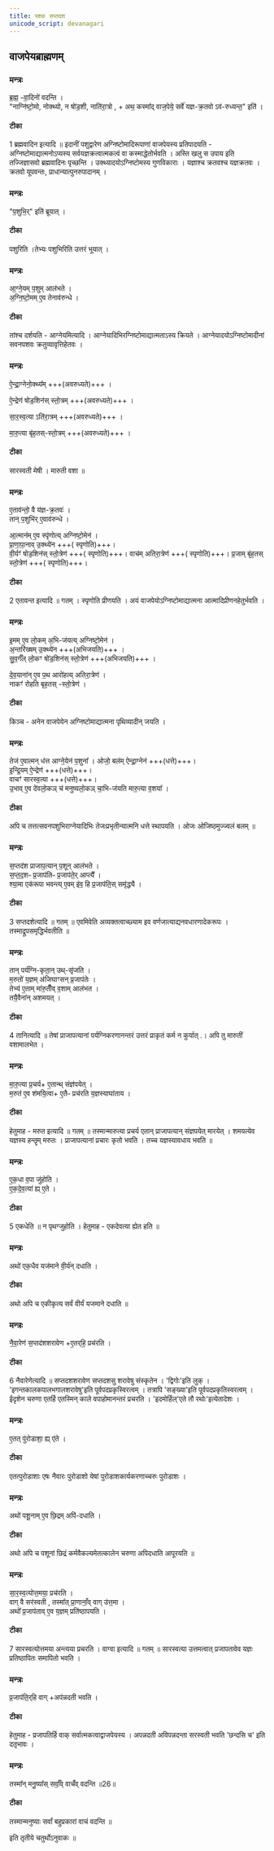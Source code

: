 ```yaml
---
title: पशवः सप्तदश
unicode_script: devanagari
---
```

## वाजपेयब्राह्मणम्  
### मन्त्रः
ब्र॒ह्म॒ -वा॒दिनो॑ वदन्ति ।  
"नाग्नि॑ष्टो॒मो, नोक्थ्यो, न षो॑ड॒शी, नाति॑रा॒त्रो , + अथ॒ कस्मा᳚द् वाज॒पेये॒ सर्वे॑ यज्ञ-क्र॒तवो ऽव॑-रुध्यन्त॒" इति॑ ।  

####  टीका
1 ब्रह्मवादिन इत्यादि ॥ इदानीं पशुद्वारेण अग्निष्टोमादिरूपाणां वाजपेयस्य प्रतिपादयति - अग्निष्टोमाद्यात्मनोऽप्यस्य सर्वयज्ञक्रत्वात्मकत्वं वा कस्माद्धेतोर्भवति । अस्ति खलु स उपाय इति तज्जिज्ञासवो ब्रह्मवादिनः पृच्छन्ति । उक्थ्यादयोऽग्निष्टोमस्य गुणविकाराः । यज्ञाश्च क्रतवश्च यज्ञक्रतवः । क्रतवो यूपवन्तः, प्राधान्यात्पुनरुपादानम् ।
### मन्त्रः

"प॒शुभि॒र्" इति॑ ब्रूयात् ।  
####  टीका
पशुरिति ।तेभ्यः पशुभिरिति उत्तरं भूयात् ।
### मन्त्रः
आ॒ग्ने॒यम् प॒शुम् आल॑भते ।  
अ॒ग्नि॒ष्टो॒मम् ए॒व तेनाव॑रुन्धे ।

####  टीका
तांश्च दर्शयति - आग्नेयमित्यादि । आग्नेयादिभिरग्निष्टोमाद्यात्मताऽस्य क्रियते । आग्नेयादयोऽग्निष्टोमादीनां सवनपशवः क्रतुव्यावृत्तिहेतवः ।
### मन्त्रः
ऐ॒न्द्रा॒ग्नेनो॒क्थ्य᳚म् +++(अवरुध्यते)+++ ।  

ऐ॒न्द्रेण॑ षोड॒शिन॑स् स्तो॒त्रम् +++(अवरुध्यते)+++ ।   

सा॒र॒स्व॒त्या ऽति॑रा॒त्रम् +++(अवरुध्यते)+++ ।

मा॒रु॒त्या बृ॑ह॒तस्-स्तो॒त्रम् +++(अवरुध्यते)+++ ।   

####  टीका
सारस्वती मेषी । मारुती वशा ॥
### मन्त्रः
ए॒ताव॑न्तो॒ वै य॑ज्ञ-क्र॒तवः॑ ।  
तान् प॒शुभि॑र्  ए॒वाव॑रुन्धे ।  

आ॒त्मान॑म् ए॒व स्पृ॑णोत्य् अग्निष्टो॒मेन॑ ।  
प्रा॒णा॒पा॒नाव् उ॒क्थ्ये॑न  +++( स्पृणोति)+++।  
वी॒र्यꣳ॑ षोड॒शिन॑स् स्तो॒त्रेण॑ +++( स्पृणोति)+++।
वाच॑म् अतिरा॒त्रेण॑ +++( स्पृणोति)+++।
प्र॒जाम् बृ॑ह॒तस् स्तो॒त्रेण॑ +++( स्पृणोति)+++।

####  टीका

2 एतावन्त इत्यादि ॥ गतम् । स्पृणोति प्रीणयति । अयं वाजपेयोऽग्निष्टोमाद्यात्मना आत्मादिप्रीणनहेतुर्भवति ।
### मन्त्रः
इ॒मम् ए॒व लो॒कम् अ॒भि-ज॑यत्य् अग्निष्टो॒मेन॑ ।  
अ॒न्तरि॑ख्षम् उ॒क्थ्ये॑न +++(अभिजयति)+++ ।  
सु॒व॒र्गँल् लो॒कꣳ षो॑ड॒शिन॑स् स्तो॒त्रेण॑ +++(अभिजयति)+++ ।   

दे॒व॒याना॑न् ए॒व प॒थ आरो॑हत्य् अतिरा॒त्रेण॑ ।  
नाकꣳ॑ रोहति बृह॒तस् -स्तो॒त्रेण॑ ।  

####  टीका
किञ्च - अनेन वाजपेयेन अग्निष्टोमाद्यात्मना पृथिव्यादीन् जयति ।

### मन्त्रः
तेज॑ ए॒वात्मन् ध॑त्त आग्ने॒येन॑ प॒शुना᳚ ।
ओजो॒ बल॑म् ऐन्द्रा॒ग्नेन॑ +++(धत्ते)+++।  
इ॒न्द्रि॒यम् ऐ॒न्द्रेण॑ +++(धत्ते)+++।    
वाचꣳ॑ सारस्व॒त्या +++(धत्ते)+++।    
उ॒भाव् ए॒व दे॑वलो॒कञ् च॑ मनुष्यलो॒कञ् चा॒भि-ज॑यति मारु॒त्या व॒शया᳚ ।  
####  टीका
अपि च तत्तत्सवनपशुभिराग्नेयादिभिः तेजःप्रभृतीन्यात्मनि धत्ते स्थापयति । ओजः ओजिष्ठमुज्ज्वलं बलम् ॥
### मन्त्रः

स॒प्तद॑श प्राजाप॒त्यान् प॒शून् आल॑भते ।  
स॒प्त॒द॒शᳶ प्र॒जाप॑तिᳶ प्र॒जाप॑ते॒र् आप्त्यै᳚ ।  
श्या॒मा एक॑रूपा भवन्त्य् ए॒वम् इ॑व॒ हि प्र॒जाप॑ति॒स् समृ॑द्ध्यै ।  

####  टीका

3 सप्तदशेत्यादि ॥ गतम् ॥ एवमिवेति अव्यक्तत्वाच्छ्याम इव वर्णजात्याद्यनवधारणादेकरूपः । तस्माद्रूपसमृद्धिर्भवतीति ॥
### मन्त्रः
तान् पर्य॑ग्नि-कृता॒न् उथ्-सृ॑जति ।  
म॒रुतो॑ य॒ज्ञम् अ॑जिघाꣳसन् प्र॒जाप॑तेः ।  
तेभ्य॑ ए॒ताम् मा॑रु॒तीँव् व॒शाम् आल॑भत ।  
तयै॒वैना॑न् अशमयत् ।  

####  टीका

4 तानित्यादि ॥ तेषां प्राजापत्यानां पर्यग्निकरणानन्तरं उत्तरं प्राकृतं कर्म न कुर्यात् .। अपि तु मारुतीं वशामालभेत ।
### मन्त्रः

मा॒रु॒त्या प्र॒चर्य+ ए॒तान्थ् संज्ञ॑पयेत् ।  
म॒रुत॑ ए॒व श॑मयि॒त्वा+ ए॒तैᳶ प्रच॑रति य॒ज्ञस्याघा॑ताय ।  
####  टीका
हेतुमाह - मरुत इत्यादि ॥ गतम् ॥ तस्मान्मारुत्या प्रचर्य एतान् प्राजापत्यान् संज्ञपयेत् मारयेत् । शमयत्येव यज्ञस्य हन्तॄम् मरुतः । प्राजापत्यानां प्रचारः कृतो भवति । तच्च यज्ञस्यावधाय भवति ॥
### मन्त्रः
ए॒क॒धा व॒पा जु॑होति ।  
ए॒क॒दे॒व॒त्या॑ ह्य् ए॒ते ।  
####  टीका

5 एकधेति ॥ न पृथग्जुहोति । हेतुमाह - एकदेवत्या ह्येत हति ॥
### मन्त्रः
अथो॑ एक॒धैव यज॑माने वी॒र्य॑न् दधाति ।  
####  टीका
अथो अपि च एकीकृत्य सर्वं वीर्यं यजमाने दधाति ॥
### मन्त्रः

नै॒वा॒रेण॑ स॒प्तद॑शशरावेण +ए॒तर्‌हि॒ प्रच॑रति ।  
####  टीका

6 नैवारेणेत्यादि ॥ सप्तदशशरावेण सप्तदशसु शरावेषु संस्कृतेन । 'द्विगोः'इति लुक् । 'इगन्तकालकपालभगालशरावेषु'इति पूर्वपदप्रकृस्विरत्वम् । तत्रापि 'सङ्ख्या'इति पूर्वपदप्रकृतिस्वरत्वम् । ईदृशेन चरुणा एतर्हि एतस्मिन् काले वपाहोमानन्तरं प्रचरति । 'इदमोर्हिल्'एते तौ रथोः'इत्येतादेशः ।
### मन्त्रः
ए॒तत् पु॑रोडाशा॒ ह्य् ए॑ते ।   

####  टीका
एतत्पुरोडाशाः एषः नैवारः पुरोडाशो येषां पुरोडाशकार्यकरणाच्चरुः पुरोडाशः ।
### मन्त्रः

अथो॑ पशू॒नाम् ए॒व छि॒द्रम् अपि॑-दधाति ।  
####  टीका
अथो अपि च पशूनां छिद्रं कर्मवैकल्यमेतत्कालेन चरुणा अपिदधाति आपूरयति ॥
### मन्त्रः
सा॒र॒स्व॒त्योत्त॒मया॒ प्रच॑रति ।  
वाग् वै सर॑स्वती , तस्मा᳚त् प्रा॒णानाँ॒व् वाग् उ॑त्त॒मा ।   
अथो᳚ प्र॒जाप॑ताव् ए॒व य॒ज्ञम् प्रति॑ष्ठापयति ।  
####  टीका

7 सारस्वत्योत्तमया अन्त्यया प्रचरति । वाग्वा इत्यादि ॥ गतम् ॥ सारस्वत्या उत्तमत्वात् प्रजापतावेव यज्ञः प्रतिष्ठापितः समापितो भवति ।
### मन्त्रः
प्र॒जाप॑ति॒र्‌हि वाग् +अप॑न्नदती भवति ।  

####  टीका

हेतुमाह - प्रजापतिर्हि वाक् सर्वात्मकत्वाद्वाजपेयस्य । अपन्नदती अविपन्नदन्ता सरस्वती भवति 'छन्दसि च' इति दतृभावः ।
### मन्त्रः
तस्मा᳚न् मनु॒ष्या᳚स् सर्वाँ॒व् वाचँ॑व् वदन्ति ॥26॥  

####  टीका
तस्मान्मनुष्याः सर्वां बहुप्रकारां वाचं वदन्ति ॥

इति तृतीये चतुर्थोऽनुवाकः ॥  
